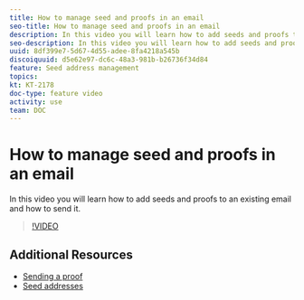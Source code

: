 ```yaml
---
title: How to manage seed and proofs in an email
seo-title: How to manage seed and proofs in an email
description: In this video you will learn how to add seeds and proofs to an existing email and how to send it.
seo-description: In this video you will learn how to add seeds and proofs to an existing email and how to send it.
uuid: 8df399e7-5d67-4d55-adee-8fa4218a545b
discoiquuid: d5e62e97-dc6c-48a3-981b-b26736f34d84
feature: Seed address management
topics: 
kt: KT-2178
doc-type: feature video
activity: use
team: DOC
---
```


# How to manage seed and proofs in an email

In this video you will learn how to add seeds and proofs to an existing email and how to send it.

>[!VIDEO](https://video.tv.adobe.com/v/25606?quality=12)

## Additional Resources

- [Sending a proof](https://docs.campaign.adobe.com/doc/AC/en/MCE_Message_templates_Sending_a_proof.html)
- [Seed addresses](https://docs.campaign.adobe.com/doc/AC/en/CFG_Use_a_custom_recipient_table_Seed_addresses.html)